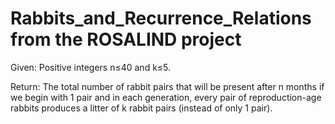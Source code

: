 # Rabbits_and_Recurrence_Relations from the ROSALIND project

Given: Positive integers n≤40 and k≤5.

Return: The total number of rabbit pairs that will be present after n months if we begin with 1 pair and in each generation, every pair of reproduction-age rabbits produces a litter of k rabbit pairs (instead of only 1 pair).


